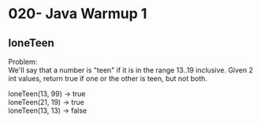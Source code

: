 020- Java Warmup 1
================


loneTeen
---------


Problem:  
We'll say that a number is "teen" if it is in the range 13..19 inclusive. Given 2 int values, return true if one or the other is teen, but not both. 
>
loneTeen(13, 99) → true  
loneTeen(21, 19) → true  
loneTeen(13, 13) → false  